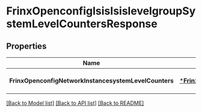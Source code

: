 # FrinxOpenconfigIsisIsislevelgroupSystemLevelCountersResponse

## Properties
Name | Type | Description | Notes
------------ | ------------- | ------------- | -------------
**FrinxOpenconfigNetworkInstancesystemLevelCounters** | [***FrinxOpenconfigIsisIsislevelgroupSystemLevelCounters**](frinx.openconfig.isis.isislevelgroup.SystemLevelCounters.md) |  | [optional] [default to null]

[[Back to Model list]](../README.md#documentation-for-models) [[Back to API list]](../README.md#documentation-for-api-endpoints) [[Back to README]](../README.md)


